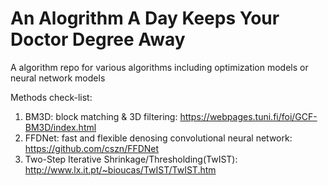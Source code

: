 # An Alogrithm A Day Keeps Your Doctor Degree Away

A algorithm repo for various algorithms including optimization models or neural network models

Methods check-list:
1. BM3D: block matching & 3D filtering: <https://webpages.tuni.fi/foi/GCF-BM3D/index.html>
2. FFDNet: fast and flexible denosing convolutional neural network: <https://github.com/cszn/FFDNet>
3. Two-Step Iterative Shrinkage/Thresholding(TwIST): <http://www.lx.it.pt/~bioucas/TwIST/TwIST.htm>
